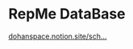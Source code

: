 # RepMe DataBase

[dohanspace.notion.site/sch...](https://dohanspace.notion.site/schema-v1-bbce42e581b8402f8b9020e8c9393a5f)
